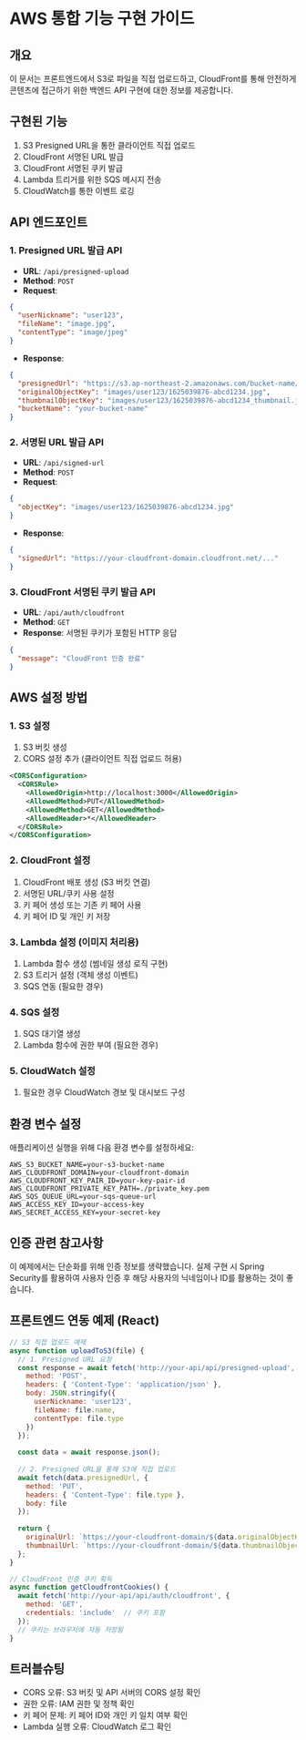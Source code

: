 # AWS 통합 기능 구현 가이드

## 개요
이 문서는 프론트엔드에서 S3로 파일을 직접 업로드하고, CloudFront를 통해 안전하게 콘텐츠에 접근하기 위한 백엔드 API 구현에 대한 정보를 제공합니다.

## 구현된 기능
1. S3 Presigned URL을 통한 클라이언트 직접 업로드
2. CloudFront 서명된 URL 발급
3. CloudFront 서명된 쿠키 발급
4. Lambda 트리거를 위한 SQS 메시지 전송
5. CloudWatch를 통한 이벤트 로깅

## API 엔드포인트

### 1. Presigned URL 발급 API
- **URL**: `/api/presigned-upload`
- **Method**: `POST`
- **Request**:
```json
{
  "userNickname": "user123",
  "fileName": "image.jpg",
  "contentType": "image/jpeg"
}
```
- **Response**:
```json
{
  "presignedUrl": "https://s3.ap-northeast-2.amazonaws.com/bucket-name/...",
  "originalObjectKey": "images/user123/1625039876-abcd1234.jpg",
  "thumbnailObjectKey": "images/user123/1625039876-abcd1234_thumbnail.jpg",
  "bucketName": "your-bucket-name"
}
```

### 2. 서명된 URL 발급 API
- **URL**: `/api/signed-url`
- **Method**: `POST`
- **Request**:
```json
{
  "objectKey": "images/user123/1625039876-abcd1234.jpg"
}
```
- **Response**:
```json
{
  "signedUrl": "https://your-cloudfront-domain.cloudfront.net/..."
}
```

### 3. CloudFront 서명된 쿠키 발급 API
- **URL**: `/api/auth/cloudfront`
- **Method**: `GET`
- **Response**: 서명된 쿠키가 포함된 HTTP 응답
```json
{
  "message": "CloudFront 인증 완료"
}
```

## AWS 설정 방법

### 1. S3 설정
1. S3 버킷 생성
2. CORS 설정 추가 (클라이언트 직접 업로드 허용)
```xml
<CORSConfiguration>
  <CORSRule>
    <AllowedOrigin>http://localhost:3000</AllowedOrigin>
    <AllowedMethod>PUT</AllowedMethod>
    <AllowedMethod>GET</AllowedMethod>
    <AllowedHeader>*</AllowedHeader>
  </CORSRule>
</CORSConfiguration>
```

### 2. CloudFront 설정
1. CloudFront 배포 생성 (S3 버킷 연결)
2. 서명된 URL/쿠키 사용 설정
3. 키 페어 생성 또는 기존 키 페어 사용
4. 키 페어 ID 및 개인 키 저장

### 3. Lambda 설정 (이미지 처리용)
1. Lambda 함수 생성 (썸네일 생성 로직 구현)
2. S3 트리거 설정 (객체 생성 이벤트)
3. SQS 연동 (필요한 경우)

### 4. SQS 설정
1. SQS 대기열 생성
2. Lambda 함수에 권한 부여 (필요한 경우)

### 5. CloudWatch 설정
1. 필요한 경우 CloudWatch 경보 및 대시보드 구성

## 환경 변수 설정
애플리케이션 실행을 위해 다음 환경 변수를 설정하세요:

```
AWS_S3_BUCKET_NAME=your-s3-bucket-name
AWS_CLOUDFRONT_DOMAIN=your-cloudfront-domain
AWS_CLOUDFRONT_KEY_PAIR_ID=your-key-pair-id
AWS_CLOUDFRONT_PRIVATE_KEY_PATH=./private_key.pem
AWS_SQS_QUEUE_URL=your-sqs-queue-url
AWS_ACCESS_KEY_ID=your-access-key
AWS_SECRET_ACCESS_KEY=your-secret-key
```

## 인증 관련 참고사항
이 예제에서는 단순화를 위해 인증 정보를 생략했습니다. 실제 구현 시 Spring Security를 활용하여 사용자 인증 후 해당 사용자의 닉네임이나 ID를 활용하는 것이 좋습니다.

## 프론트엔드 연동 예제 (React)

```javascript
// S3 직접 업로드 예제
async function uploadToS3(file) {
  // 1. Presigned URL 요청
  const response = await fetch('http://your-api/api/presigned-upload', {
    method: 'POST',
    headers: { 'Content-Type': 'application/json' },
    body: JSON.stringify({
      userNickname: 'user123',
      fileName: file.name,
      contentType: file.type
    })
  });
  
  const data = await response.json();
  
  // 2. Presigned URL을 통해 S3에 직접 업로드
  await fetch(data.presignedUrl, {
    method: 'PUT',
    headers: { 'Content-Type': file.type },
    body: file
  });
  
  return {
    originalUrl: `https://your-cloudfront-domain/${data.originalObjectKey}`,
    thumbnailUrl: `https://your-cloudfront-domain/${data.thumbnailObjectKey}`
  };
}

// CloudFront 인증 쿠키 획득
async function getCloudfrontCookies() {
  await fetch('http://your-api/api/auth/cloudfront', {
    method: 'GET',
    credentials: 'include'  // 쿠키 포함
  });
  // 쿠키는 브라우저에 자동 저장됨
}
```

## 트러블슈팅
- CORS 오류: S3 버킷 및 API 서버의 CORS 설정 확인
- 권한 오류: IAM 권한 및 정책 확인
- 키 페어 문제: 키 페어 ID와 개인 키 일치 여부 확인
- Lambda 실행 오류: CloudWatch 로그 확인 